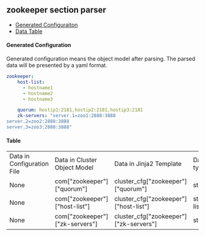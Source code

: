 ## zookeeper section parser

- [Generated Configuraiton](#G_Config)
- [Data Table](#T_config)

#### Generated Configuration <a name="G_Config"></a>

Generated configuration means the object model after parsing. The parsed data will be presented by a yaml format.
```yaml
zookeeper:
    host-list:
      - hostname1
      - hostname2
      - hostname3

    quorum: hostip1:2181,hostip2:2181,hostip3:2181
    zk-servers: "server.1=zoo1:2888:3888
server.2=zoo2:2888:3888
server.3=zoo3:2888:3888"

```




#### Table <a name="T_Config"></a>

<table>
<tr>
    <td>Data in Configuration File</td>
    <td>Data in Cluster Object Model</td>
    <td>Data in Jinja2 Template</td>
    <td>Data type</td>
</tr>
<tr>
    <td>None</td>
    <td>com["zookeeper"]["quorum"]</td>
    <td>cluster_cfg["zookeeper"]["quorum"]</td>
    <td>string</td>
</tr>
<tr>
    <td>None</td>
    <td>com["zookeeper"]["host-list"]</td>
    <td>cluster_cfg["zookeeper"]["host-list"]</td>
    <td>string list</td>
</tr>
<tr>
    <td>None</td>
    <td>com["zookeeper"]["zk-servers"]</td>
    <td>cluster_cfg["zookeeper"]["zk-servers"]</td>
    <td>string</td>
</tr>
</table>



